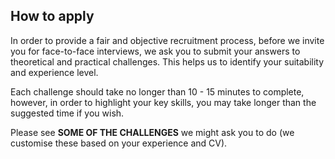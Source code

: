 ## How to apply

In order to provide a fair and objective recruitment process, before we invite you for face-to-face interviews, we ask you to submit your answers to theoretical and practical challenges. This helps us to identify your suitability and experience level.

Each challenge should take no longer than 10 - 15 minutes to complete, however, in order to highlight your key skills, you may take longer than the suggested time if you wish.

Please see **SOME OF THE CHALLENGES** we might ask you to do (we customise these based on your experience and CV).
